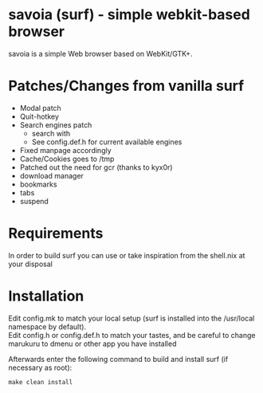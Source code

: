 # savoia (surf) - simple webkit-based browser
savoia is a simple Web browser based on WebKit/GTK+.

# Patches/Changes from vanilla surf
- Modal patch
- Quit-hotkey
- Search engines patch
	- search with <space> <string>
	- See config.def.h for current available engines
- Fixed manpage accordingly
- Cache/Cookies goes to /tmp
- Patched out the need for gcr (thanks to kyx0r)
- download manager
- bookmarks
- tabs
- suspend

# Requirements
In order to build surf you can use or take inspiration from the shell.nix at your disposal

# Installation
Edit config.mk to match your local setup (surf is installed into
the /usr/local namespace by default).  
Edit config.h or config.def.h to match your tastes, and be careful to change marukuru to dmenu or other app you have installed  
  
Afterwards enter the following command to build and install surf (if
necessary as root):

    make clean install

